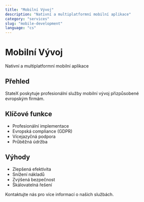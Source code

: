 ```yaml
---
title: "Mobilní Vývoj"
description: "Nativní a multiplatformní mobilní aplikace"
category: "services"
slug: "mobile-development"
language: "cs"
---
```


# Mobilní Vývoj

Nativní a multiplatformní mobilní aplikace

## Přehled

StateX poskytuje profesionální služby mobilní vývoj přizpůsobené evropským firmám.

## Klíčové funkce

- Profesionální implementace
- Evropská compliance (GDPR)
- Vícejazyčná podpora
- Průběžná údržba

## Výhody

- Zlepšená efektivita
- Snížení nákladů
- Zvýšená bezpečnost
- Škálovatelná řešení

Kontaktujte nás pro více informací o našich službách.